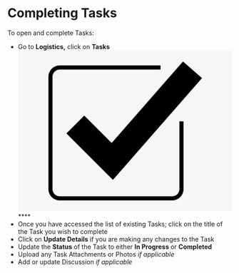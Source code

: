 # Completing Tasks

To open and complete Tasks:

* Go to **Logistics,** click on **Tasks** ![](../../.gitbook/assets/Tasks.png) ****&#x20;
* Once you have accessed the list of existing Tasks; click on the title of the Task you wish to complete
* Click on **Update Details** if you are making any changes to the Task
* Update the **Status** of the Task to either **In Progress** or **Completed**
* Upload any Task Attachments or Photos _if applicable_
* Add or update Discussion _if applicable_
